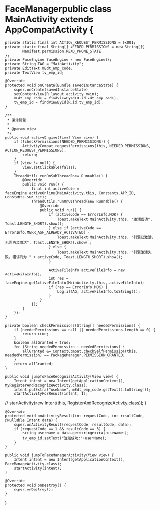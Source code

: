 # FaceManagerpublic class MainActivity extends AppCompatActivity {

    private static final int ACTION_REQUEST_PERMISSIONS = 0x001;
    private static final String[] NEEDED_PERMISSIONS = new String[]{
            Manifest.permission.READ_PHONE_STATE
    };
    private FaceEngine faceEngine = new FaceEngine();
    private String TAG = "MainActivity";
    private EditText mEdt_emp_code;
    private TextView tv_emp_id;

    @Override
    protected void onCreate(Bundle savedInstanceState) {
        super.onCreate(savedInstanceState);
        setContentView(R.layout.activity_main);
        mEdt_emp_code = findViewById(R.id.edt_emp_code);
        tv_emp_id = findViewById(R.id.tv_emp_id);
    }

    /**
     * 激活引擎
     *
     * @param view
     */
    public void activeEngine(final View view) {
        if (!checkPermissions(NEEDED_PERMISSIONS)) {
            ActivityCompat.requestPermissions(this, NEEDED_PERMISSIONS, ACTION_REQUEST_PERMISSIONS);
            return;
        }
        if (view != null) {
            view.setClickable(false);
        }
        ThreadUtils.runOnSubThread(new Runnable() {
            @Override
            public void run() {
                final int activeCode = faceEngine.activeOnline(MainActivity.this, Constants.APP_ID, Constants.SDK_KEY);
                ThreadUtils.runOnUIThread(new Runnable() {
                    @Override
                    public void run() {
                        if (activeCode == ErrorInfo.MOK) {
                            Toast.makeText(MainActivity.this, "激活成功", Toast.LENGTH_SHORT).show();
                        } else if (activeCode == ErrorInfo.MERR_ASF_ALREADY_ACTIVATED) {
                            Toast.makeText(MainActivity.this, "引擎已激活，无需再次激活", Toast.LENGTH_SHORT).show();
                        } else {
                            Toast.makeText(MainActivity.this, "引擎激活失败，错误码为 " + activeCode, Toast.LENGTH_SHORT).show();
                        }

                        ActiveFileInfo activeFileInfo = new ActiveFileInfo();
                        int res = faceEngine.getActiveFileInfo(MainActivity.this, activeFileInfo);
                        if (res == ErrorInfo.MOK) {
                            Log.i(TAG, activeFileInfo.toString());
                        }
                    }
                });
            }
        });
    }

    private boolean checkPermissions(String[] neededPermissions) {
        if (neededPermissions == null || neededPermissions.length == 0) {
            return true;
        }
        boolean allGranted = true;
        for (String neededPermission : neededPermissions) {
            allGranted &= ContextCompat.checkSelfPermission(this, neededPermission) == PackageManager.PERMISSION_GRANTED;
        }
        return allGranted;
    }

    public void jumpToFaceRecognizeActivity(View view) {
        Intent intent = new Intent(getApplicationContext(), MyRegisterAndRecognizeActivity.class);
        intent.putExtra("useName", mEdt_emp_code.getText().toString());
        startActivityForResult(intent, 1);
//        startActivity(new Intent(this, RegisterAndRecognizeActivity.class));
    }

    @Override
    protected void onActivityResult(int requestCode, int resultCode, @Nullable Intent data) {
        super.onActivityResult(requestCode, resultCode, data);
        if (requestCode == 1 && resultCode == 3) {
            String userName = data.getStringExtra("useName");
            tv_emp_id.setText("注册成功:"+userName);
        }
    }

    public void jumpToFaceManagerActivity(View view) {
        Intent intent = new Intent(getApplicationContext(), FaceManageActivity.class);
        startActivity(intent);
    }

    @Override
    protected void onDestroy() {
        super.onDestroy();
    }
}
